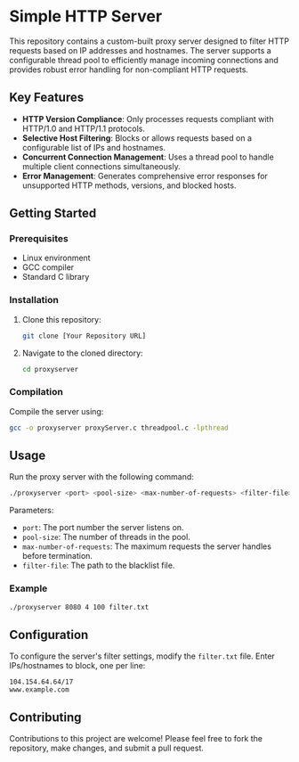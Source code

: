
# Simple HTTP Server

This repository contains a custom-built proxy server designed to filter HTTP requests based on IP addresses and hostnames. The server supports a configurable thread pool to efficiently manage incoming connections and provides robust error handling for non-compliant HTTP requests.

## Key Features

- **HTTP Version Compliance**: Only processes requests compliant with HTTP/1.0 and HTTP/1.1 protocols.
- **Selective Host Filtering**: Blocks or allows requests based on a configurable list of IPs and hostnames.
- **Concurrent Connection Management**: Uses a thread pool to handle multiple client connections simultaneously.
- **Error Management**: Generates comprehensive error responses for unsupported HTTP methods, versions, and blocked hosts.

## Getting Started

### Prerequisites

- Linux environment
- GCC compiler
- Standard C library

### Installation

1. Clone this repository:
   ```bash
   git clone [Your Repository URL]
   ```
2. Navigate to the cloned directory:
   ```bash
   cd proxyserver
   ```

### Compilation

Compile the server using:
```bash
gcc -o proxyserver proxyServer.c threadpool.c -lpthread
```

## Usage

Run the proxy server with the following command:
```bash
./proxyserver <port> <pool-size> <max-number-of-requests> <filter-file>
```
Parameters:
- `port`: The port number the server listens on.
- `pool-size`: The number of threads in the pool.
- `max-number-of-requests`: The maximum requests the server handles before termination.
- `filter-file`: The path to the blacklist file.

### Example
```bash
./proxyserver 8080 4 100 filter.txt
```

## Configuration

To configure the server's filter settings, modify the `filter.txt` file. Enter IPs/hostnames to block, one per line:
```
104.154.64.64/17
www.example.com
```

## Contributing

Contributions to this project are welcome! Please feel free to fork the repository, make changes, and submit a pull request.


